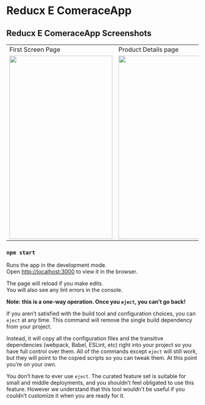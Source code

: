 # Reducx E ComeraceApp


## Reducx E ComeraceApp Screenshots

<table>
  <tr>
    <td>First Screen Page</td>
     <td>Product Details page</td>
     <td>Cart Details Page</td>
  </tr>
  <tr>
    <td><img src="./Md-Images/Home.png" width=270 height=480></td>
    <td><img src="./Md-Images/Details.png" width=270 height=480></td>
    <td><img src="./Md-Images/Cart.png" width=270 height=480></td>
  </tr>
 </table>


### `npm start`

Runs the app in the development mode.\
Open [http://localhost:3000](http://localhost:3000) to view it in the browser.

The page will reload if you make edits.\
You will also see any lint errors in the console.

**Note: this is a one-way operation. Once you `eject`, you can’t go back!**

If you aren’t satisfied with the build tool and configuration choices, you can `eject` at any time. This command will remove the single build dependency from your project.

Instead, it will copy all the configuration files and the transitive dependencies (webpack, Babel, ESLint, etc) right into your project so you have full control over them. All of the commands except `eject` will still work, but they will point to the copied scripts so you can tweak them. At this point you’re on your own.

You don’t have to ever use `eject`. The curated feature set is suitable for small and middle deployments, and you shouldn’t feel obligated to use this feature. However we understand that this tool wouldn’t be useful if you couldn’t customize it when you are ready for it.
